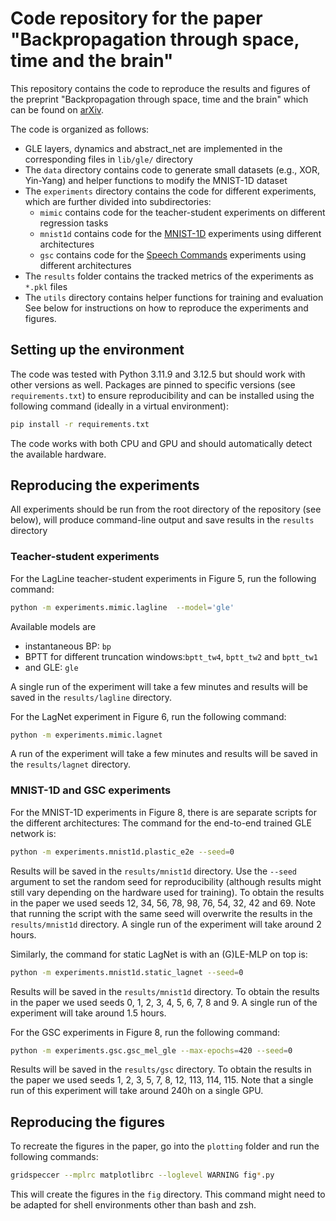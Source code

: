 # Code repository for the paper "Backpropagation through space, time and the brain"
This repository contains the code to reproduce the results and figures of the preprint "Backpropagation through space, time and the brain" which can be found on [arXiv](https://arxiv.org/abs/2403.16933).

The code is organized as follows:
- GLE layers, dynamics and abstract_net are implemented in the corresponding files in `lib/gle/` directory
- The `data` directory contains code to generate small datasets (e.g., XOR, Yin-Yang) and helper functions to modify the MNIST-1D dataset
- The `experiments` directory contains the code for different experiments, which are further divided into subdirectories:
  - `mimic` contains code for the teacher-student experiments on different regression tasks 
  - `mnist1d` contains code for the [MNIST-1D](https://github.com/greydanus/mnist1d) experiments using different architectures
  - `gsc` contains code for the [Speech Commands](https://arxiv.org/abs/1804.03209) experiments using different architectures
- The `results` folder contains the tracked metrics of the experiments as `*.pkl` files
- The `utils` directory contains helper functions for training and evaluation
See below for instructions on how to reproduce the experiments and figures.

## Setting up the environment
The code was tested with Python 3.11.9 and 3.12.5 but should work with other versions as well.
Packages are pinned to specific versions (see `requirements.txt`) to ensure reproducibility and can be installed using the following command (ideally in a virtual environment):
```bash
pip install -r requirements.txt
```
The code works with both CPU and GPU and should automatically detect the available hardware.
## Reproducing the experiments
All experiments should be run from the root directory of the repository (see below), will produce command-line output and save results in the `results` directory

### Teacher-student experiments
For the LagLine teacher-student experiments in Figure 5, run the following command:
```bash
python -m experiments.mimic.lagline  --model='gle'
```
Available models are
- instantaneous BP: `bp`
- BPTT for different truncation windows:`bptt_tw4`, `bptt_tw2` and `bptt_tw1`
- and GLE: `gle`

A single run of the experiment will take a few minutes and results will be saved in the `results/lagline` directory.

For the LagNet experiment in Figure 6, run the following command:
```bash
python -m experiments.mimic.lagnet
```
A run of the experiment will take a few minutes and results will be saved in the `results/lagnet` directory.

### MNIST-1D and GSC experiments
For the MNIST-1D experiments in Figure 8, there is are separate scripts for the different architectures:
The command for the end-to-end trained GLE network is:
```bash
python -m experiments.mnist1d.plastic_e2e --seed=0
```
Results will be saved in the `results/mnist1d` directory.
Use the `--seed` argument to set the random seed for reproducibility (although results might still vary depending on the hardware used for training).
To obtain the results in the paper we used seeds 12, 34, 56, 78, 98, 76, 54, 32, 42 and 69.
Note that running the script with the same seed will overwrite the results in the `results/mnist1d` directory.
A single run of the experiment will take around 2 hours.

Similarly, the command for static LagNet is with an (G)LE-MLP on top is:
```bash
python -m experiments.mnist1d.static_lagnet --seed=0
```
Results will be saved in the `results/mnist1d` directory.
To obtain the results in the paper we used seeds 0, 1, 2, 3, 4, 5, 6, 7, 8 and 9.
A single run of the experiment will take around 1.5 hours.

For the GSC experiments in Figure 8, run the following command:
```bash
python -m experiments.gsc.gsc_mel_gle --max-epochs=420 --seed=0
```
Results will be saved in the `results/gsc` directory.
To obtain the results in the paper we used seeds 1, 2, 3, 5, 7, 8, 12, 113, 114, 115.
Note that a single run of this experiment will take around 240h on a single GPU.

## Reproducing the figures
To recreate the figures in the paper, go into the ```plotting``` folder and run the following commands:
```bash
gridspeccer --mplrc matplotlibrc --loglevel WARNING fig*.py
```
This will create the figures in the `fig` directory.
This command might need to be adapted for shell environments other than bash and zsh.
